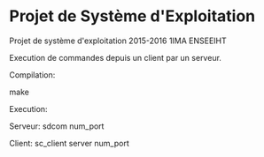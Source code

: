 # Projet de Système d'Exploitation

Projet de système d'exploitation 2015-2016 1IMA ENSEEIHT

Execution de commandes depuis un client par un serveur.

Compilation:

make

Execution:

Serveur: sdcom num_port

Client: sc_client server num_port